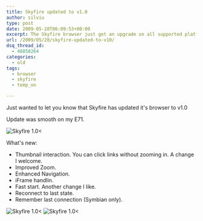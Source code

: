 ```yaml
---
title: Skyfire updated to v1.0
author: silviu
type: post
date: 2009-05-28T06:09:53+00:00
excerpt: The Skyfire browser just got an upgrade on all supported platforms. Here are some quick notes on the Skyfire v1.0 for Symbian version.
url: /2009/05/28/skyfire-updated-to-v10/
dsq_thread_id:
  - 48858264
categories:
  - old
tags:
  - browser
  - skyfire
  - temp_on

---
```

Just wanted to let you know that Skyfire has updated it's browser to v1.0

Update was smooth on my E71.

![Skyfire 1.0<](/blog/images/2009/screenshot0008_cnv.jpg)

What's new:

  * Thumbnail interaction. You can click links without zooming in. A change I welcome.
  * Improved Zoom.
  * Enhanced Navigation.
  * iFrame handlin.
  * Fast start. Another change I like.
  * Reconnect to last state.
  * Remember last connection (Symbian only).

![Skyfire 1.0<](/blog/images/2009/screenshot0010_cnv.jpg)
![Skyfire 1.0<](/blog/images/2009/screenshot0011_cnv.jpg)